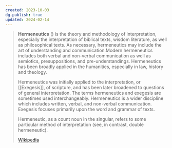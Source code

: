 ```yaml
---
created: 2023-10-03
dg-publish: true
updated: 2024-02-14
---
```


> **Hermeneutics** () is the theory and methodology of interpretation, especially the interpretation of biblical texts, wisdom literature, as well as philosophical texts. As necessary, hermeneutics may include the art of understanding and communication.Modern hermeneutics includes both verbal and non-verbal communication as well as semiotics, presuppositions, and pre-understandings. Hermeneutics has been broadly applied in the humanities, especially in law, history and theology.
> 
> Hermeneutics was initially applied to the interpretation, or [[Exegesis]], of scripture, and has been later broadened to questions of general interpretation. The terms hermeneutics and exegesis are sometimes used interchangeably. Hermeneutics is a wider discipline which includes written, verbal, and non-verbal communication. Exegesis focuses primarily upon the word and grammar of texts.
> 
> Hermeneutic, as a count noun in the singular, refers to some particular method of interpretation (see, in contrast, double hermeneutic).
> 
> [Wikipedia](https://en.wikipedia.org/wiki/Hermeneutics)
